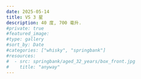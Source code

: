 ```yaml
---
date: 2025-05-14
title: VS 3 星
description: 40 度, 700 毫升.
#private: true
#featured_image: 
#type: gallery
#sort_by: Date
#categories: ["whisky", "springbank"]
#resources:
#  - src: springbank/aged_32_years/box_front.jpg
#    title: "anyway"
---
```

